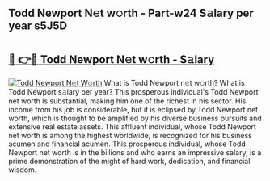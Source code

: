 ## Todd Newport N𝚎t w𝚘rth - Part-w24 S𝚊lary per year s5J5D

# <h2><a href="http://gc1ddz2.nevu.top/?p=Todd+Newport">🔗 👉🔴 Todd Newport N𝚎t w𝚘rth - S𝚊lary</a></h2>

[![Todd Newport N𝚎t W𝚘rth](https://i.imgur.com/Oavwk0R.jpeg)](http://gc1ddz2.nevu.top/?p=Todd+Newport)
What is Todd Newport n𝚎t w𝚘rth? What is Todd Newport s𝚊lary per year?
This prosperous individual's Todd Newport net worth is substantial, making him one of the richest in his sector. His income from his job is considerable, but it is eclipsed by Todd Newport net worth, which is thought to be amplified by his diverse business pursuits and extensive real estate assets. This affluent individual, whose Todd Newport net worth is among the highest worldwide, is recognized for his business acumen and financial acumen. This prosperous individual, whose Todd Newport net worth is in the billions and who earns an impressive salary, is a prime demonstration of the might of hard work, dedication, and financial wisdom.
